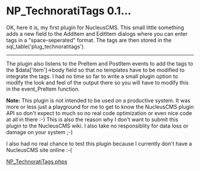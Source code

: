 # NP_TechnoratiTags 0.1...

OK, here it is, my first plugin for NucleusCMS. This small little something adds a new field to the AddItem and EditItem dialogs where you can enter tags in a "space-seperated" format. The tags are then stored in the sql_table('plug_technoratitags').

-------------------------------



The plugin also listens to the PreItem and PostItem events to add the tags to the $data['item']->body field so that no templates have to be modified to integrate the tags. I had no time so far to write a small plugin option to modify the look and feel of the output there so you will have to modify this in the event_PreItem function.



<strong>Note:</strong> This plugin is not intended to be used on a productive system. It was more or less just a playground for me to get to know the NucleusCMS plugin API so don't expect to much so no real code optimization or even nice code at all in there :-) This is also the reason why I don't want to submit this plugin to the NucleusCMS wiki. I also take no responsiblity for data loss or damage on your system ;-)

I also had no real chance to test this plugin because I currently don't have a NucleusCMS site online :-(



<a href="http://www.zerokspot.com/uploads/NP_TechnoratiTags.phps">NP_TechnoratiTags.phps</a>